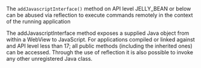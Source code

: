 The `addJavascriptInterface()` method on API level JELLY\_BEAN or below can be abused via reflection to execute commands remotely in the context of the running application

The addJavascriptInterface method exposes a supplied Java object from within a WebView to JavaScript. For applications compiled or linked against and API level less than 17; all public methods (including the inherited ones) can be accessed. Through the use of reflection it is also possible to invoke any other unregistered Java class.